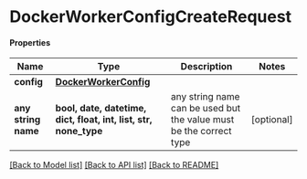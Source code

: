 # DockerWorkerConfigCreateRequest

#### Properties
Name | Type | Description | Notes
------------ | ------------- | ------------- | -------------
**config** | [**DockerWorkerConfig**](DockerWorkerConfig.md) |  | 
**any string name** | **bool, date, datetime, dict, float, int, list, str, none_type** | any string name can be used but the value must be the correct type | [optional]

[[Back to Model list]](../README.md#documentation-for-models) [[Back to API list]](../README.md#documentation-for-api-endpoints) [[Back to README]](../README.md)

